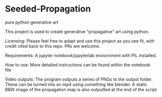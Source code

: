 # Seeded-Propagation
pure python generative art

This project is used to create generative "propagative" art using python. 

Licensing:
Please feel free to adapt and use this project as you see fit, with credit cited back to this repo. PRs are welcome.

Requirements:
A jupyter notebook/jupyterlab enviornment with PIL installed. 

How to use:
More detailed instructions can be found within the notebook file

Video outputs:
The program outputs a series of PNGs to the output folder. These can be turned into an mp4 using something like blender. A static B&W image of the propagation map is also outputted at the end of the script
